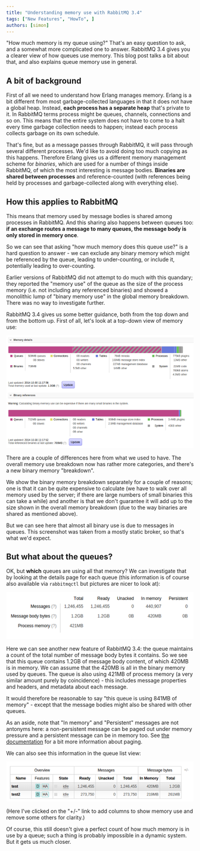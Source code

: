 ```yaml
---
title: "Understanding memory use with RabbitMQ 3.4"
tags: ["New Features", "HowTo", ]
authors: [simon]
---
```


"How much memory is my queue using?" That's an easy question to ask, and a somewhat more complicated one to answer. RabbitMQ 3.4 gives you a clearer view of how queues use memory. This blog post talks a bit about that, and also explains queue memory use in general.

<!-- truncate -->

## A bit of background

First of all we need to understand how Erlang manages memory. Erlang is a bit different from most garbage-collected languages in that it does not have a global heap. Instead, **each process has a separate heap** that's private to it. In RabbitMQ terms process might be queues, channels, connections and so on. This means that the entire system does not have to come to a halt every time garbage collection needs to happen; instead each process collects garbage on its own schedule.

That's fine, but as a message passes through RabbitMQ, it will pass through several different processes. We'd like to avoid doing too much copying as this happens. Therefore Erlang gives us a different memory management scheme for *binaries*, which are used for a number of things inside RabbitMQ, of which the most interesting is message bodies. **Binaries are shared between processes** and reference-counted (with references being held by processes and garbage-collected along with everything else).

## How this applies to RabbitMQ

This means that memory used by message bodies is shared among processes in RabbitMQ. And this sharing also happens between queues too: **if an exchange routes a message to many queues, the message body is only stored in memory once**.

So we can see that asking "how much memory does this queue use?" is a hard question to answer - we can exclude any binary memory which might be referenced by the queue, leading to under-counting, or include it, potentially leading to over-counting.

Earlier versions of RabbitMQ did not attempt to do much with this quandary; they reported the "memory use" of the queue as the size of the process memory (i.e. not including any referenced binaries) and showed a monolithic lump of "binary memory use" in the global memory breakdown. There was no way to investigate further.

RabbitMQ 3.4 gives us some better guidance, both from the top down and from the bottom up. First of all, let's look at a top-down view of memory use:

![](node-memory.png)

There are a couple of differences here from what we used to have. The overall memory use breakdown now has rather more categories, and there's a new binary memory "breakdown".

We show the binary memory breakdown separately for a couple of reasons; one is that it can be quite expensive to calculate (we have to walk over all memory used by the server; if there are large numbers of small binaries this can take a while) and another is that we don't guarantee it will add up to the size shown in the overall memory breakdown (due to the way binaries are shared as mentioned above).

But we can see here that almost all binary use is due to messages in queues. This screenshot was taken from a mostly static broker, so that's what we'd expect.

## But what about the queues?

OK, but **which** queues are using all that memory? We can investigate that by looking at the details page for each queue (this information is of course also available via `rabbitmqctl` but pictures are nicer to look at):

![](queue-memory.png)

Here we can see another new feature of RabbitMQ 3.4: the queue maintains a count of the total number of message body bytes it contains. So we see that this queue contains 1.2GB of message body content, of which 420MB is in memory. We can assume that the 420MB is all in the binary memory used by queues. The queue is also using 421MB of process memory (a very similar amount purely by coincidence) - this includes message properties and headers, and metadata about each message.

It would therefore be reasonable to say "this queue is using 841MB of memory" - except that the message bodies might also be shared with other queues.

As an aside, note that "In memory" and "Persistent" messages are not antonyms here: a non-persistent message can be paged out under memory pressure and a persistent message can be in memory too. See [the documentation](/docs/3.13/memory#paging) for a bit more information about paging.

We can also see this information in the queue list view:

![](queues-memory.png)

(Here I've clicked on the "+/-" link to add columns to show memory use and remove some others for clarity.)

Of course, this still doesn't give a perfect count of how much memory is in use by a queue; such a thing is probably impossible in a dynamic system. But it gets us much closer.
